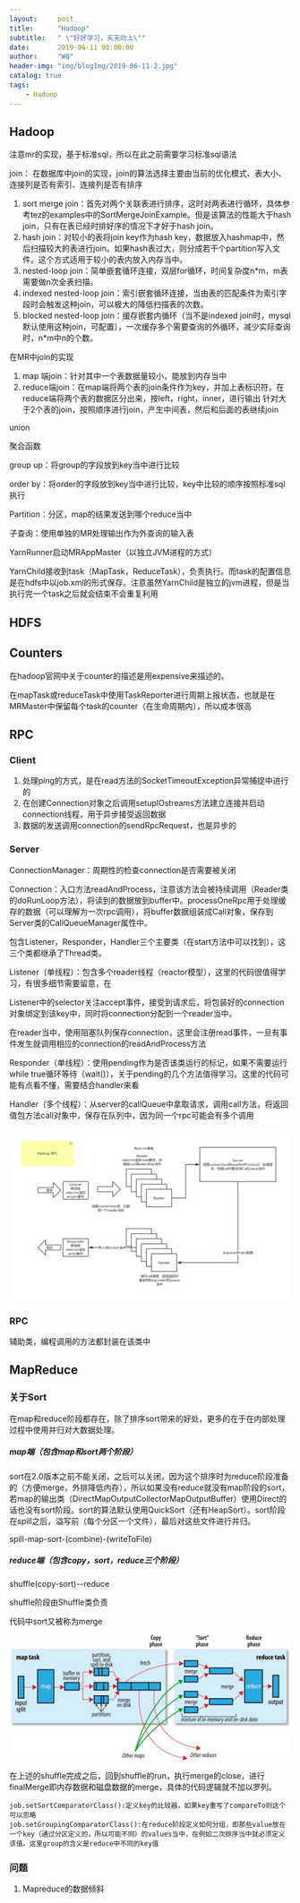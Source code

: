 ```yaml
---
layout:     post
title:      "Hadoop"
subtitle:   " \"好好学习，天天向上\""
date:       2019-06-11 00:00:00
author:     "WQ"
header-img: "img/blogImg/2019-06-11-2.jpg"
catalog: true
tags:
    - Hadoop
---
```


## Hadoop

注意mr的实现，基于标准sql，所以在此之前需要学习标准sql语法

join：
在数据库中join的实现，join的算法选择主要由当前的优化模式、表大小、连接列是否有索引、连接列是否有排序

1. sort merge join：首先对两个关联表进行排序，这时对两表进行循环，具体参考tez的examples中的SortMergeJoinExample。但是该算法的性能大于hash join，只有在表已经时排好序的情况下才好于hash join。
1. hash join：对较小的表将join key作为hash key，数据放入hashmap中，然后扫描较大的表进行join。如果hash表过大，则分成若干个partition写入文件。这个方式适用于较小的表内放入内存当中。
1. nested-loop join：简单嵌套循环连接，双层for循环，时间复杂度n*m，m表需要做n次全表扫描。
1. indexed nested-loop join：索引嵌套循环连接，当由表的匹配条件为索引字段时会触发这种join，可以极大的降低扫描表的次数。
1. blocked nested-loop join：缓存嵌套内循环（当不是indexed join时，mysql默认使用这种join，可配置），一次缓存多个需要查询的外循环，减少实际查询时，n*m中n的个数。



在MR中join的实现
1. map 端join：针对其中一个表数据量较小，能放到内存当中
1. reduce端join：在map端将两个表的join条件作为key，并加上表标识符，在reduce端将两个表的数据区分出来，按left，right，inner，进行输出
针对大于2个表的join，按照顺序进行join，产生中间表，然后和后面的表继续join

union

聚合函数

group up：将group的字段放到key当中进行比较


order by：将order的字段放到key当中进行比较，key中比较的顺序按照标准sql执行


Partition：分区，map的结果发送到哪个reduce当中

子查询：使用单独的MR处理输出作为外查询的输入表



YarnRunner启动MRAppMaster（以独立JVM进程的方式）



YarnChild接收到task（MapTask，ReduceTask），负责执行。而task的配置信息是在hdfs中以job.xml的形式保存。注意虽然YarnChild是独立的jvm进程，但是当执行完一个task之后就会结束不会重复利用



## HDFS

## Counters

在hadoop官网中关于counter的描述是用expensive来描述的。

在mapTask或reduceTask中使用TaskReporter进行周期上报状态，也就是在MRMaster中保留每个task的counter（在生命周期内），所以成本很高

## RPC

### Client

1. 处理ping的方式，是在read方法的SocketTimeoutException异常捕捉中进行的
2. 在创建Connection对象之后调用setupIOstreams方法建立连接并启动connection线程，用于异步接受返回数据
3. 数据的发送调用connection的sendRpcRequest，也是异步的

### Server

ConnectionManager：周期性的检查connection是否需要被关闭

Connection：入口方法readAndProcess，注意该方法会被持续调用（Reader类的doRunLoop方法），将读到的数据放到buffer中。processOneRpc用于处理缓存的数据（可以理解为一次rpc调用），将buffer数据组装成Call对象，保存到Server类的CallQueueManager属性中。

包含Listener，Responder，Handler三个主要类（在start方法中可以找到），这三个类都继承了Thread类。

Listener（单线程）：包含多个reader线程（reactor模型），这里的代码很值得学习，有很多细节需要留意，在

Listener中的selector关注accept事件，接受到请求后，将包装好的connection对象绑定到该key中，同时将connection分配到一个reader当中。

在reader当中，使用阻塞队列保存connection，这里会注册read事件，一旦有事件发生就调用相应的connection的readAndProcess方法

Responder（单线程）：使用pending作为是否该类运行的标记，如果不需要运行while true循环等待（wait()），关于pending的几个方法值得学习。这里的代码可能有点看不懂，需要结合handler来看

Handler（多个线程）：从server的callQueue中拿取请求，调用call方法，将返回值包方法call对象中，保存在队列中，因为同一个rpc可能会有多个调用

![reduce-fetch-merge](/img/blogImg/hadoop/hadoop-rpc-server.png)







### RPC

辅助类，编程调用的方法都封装在该类中



## MapReduce

### 关于Sort

在map和reduce阶段都存在，除了排序sort带来的好处，更多的在于在内部处理过程中使用并归对大数据处理。

##### map端（包含map和sort两个阶段）

sort在2.0版本之前不能关闭，之后可以关闭，因为这个排序时为reduce阶段准备的（方便merge，外排降低内存），所以如果没有reduce就没有map阶段的sort，若map的输出类（DirectMapOutputCollectorMapOutputBuffer）使用Direct的话也没有sort阶段。sort的算法默认使用QuickSort（还有HeapSort）。sort阶段在spill之后，溢写前（每个分区一个文件），最后对这些文件进行并归。

spill-map-sort-(combine)-(writeToFile)

##### reduce端（包含copy，sort，reduce三个阶段）

shuffle(copy-sort)--reduce

shuffle阶段由Shuffle类负责

代码中sort又被称为merge

![reduce-fetch-merge](/img/blogImg/hadoop/hadoop-shuffle-sort.jpg)

在上述的shuffle完成之后，回到shuffle的run，执行merge的close，进行finalMerge即内存数据和磁盘数据的merge，具体的代码逻辑就不加以罗列。

```
job.setSortComparatorClass():定义key的比较器，如果key重写了compareTo则这个可以忽略
job.setGroupingComparatorClass():在reduce阶段定义如何分组，即那些value放在一个key（通过分区定义的，所以可能不同）的values当中，在例如二次排序当中就必须定义该值。这里group的含义是reduce中不同的key值
```



### 问题

1. Mapreduce的数据倾斜